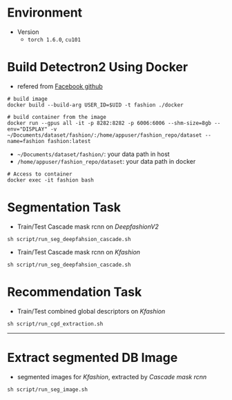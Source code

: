 # Environment

- Version
    - `torch 1.6.0`, `cu101` 


# Build Detectron2 Using Docker

- refered from [Facebook github](https://github.com/facebookresearch/detectron2)
    
```shell
# build image
docker build --build-arg USER_ID=$UID -t fashion ./docker

```


```shell
# build container from the image
docker run --gpus all -it -p 8282:8282 -p 6006:6006 --shm-size=8gb --env="DISPLAY" -v ~/Documents/dataset/fashion/:/home/appuser/fashion_repo/dataset --name=fashion fashion:latest 
```

- `~/Documents/dataset/fashion/`: your data path in host
- `/home/appuser/fashion_repo/dataset`: your data path in docker

```shell
# Access to container
docker exec -it fashion bash
```



# Segmentation Task

- Train/Test Cascade mask rcnn on *DeepfashionV2*

```shell
sh script/run_seg_deepfahsion_cascade.sh 
```

- Train/Test Cascade mask rcnn on *Kfashion*

```shell
sh script/run_seg_deepfahsion_cascade.sh 
```

# Recommendation Task


- Train/Test combined global descriptors on *Kfashion*

```shell
sh script/run_cgd_extraction.sh 
```



---

# Extract segmented DB Image


- segmented images for *Kfashion*, extracted by *Cascade mask rcnn*

```shell
sh script/run_seg_image.sh 
```



